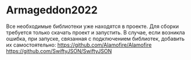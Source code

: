 # Armageddon2022
Все необходимые библиотеки уже находятся в проекте. Для сборки требуется только скачать проект и запустить.
В случае, если возникла ошибка, при запуске, связанная с подключением библиотек, добавить их самостоятельно:
https://github.com/Alamofire/Alamofire
https://github.com/SwiftyJSON/SwiftyJSON
